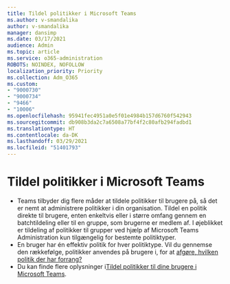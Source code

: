```yaml
---
title: Tildel politikker i Microsoft Teams
ms.author: v-smandalika
author: v-smandalika
manager: dansimp
ms.date: 03/17/2021
audience: Admin
ms.topic: article
ms.service: o365-administration
ROBOTS: NOINDEX, NOFOLLOW
localization_priority: Priority
ms.collection: Adm_O365
ms.custom:
- "9000730"
- "9000734"
- "9466"
- "10006"
ms.openlocfilehash: 95941fec4951a0e5f01e4984b157d6760f542943
ms.sourcegitcommit: db908b3da2c7a6508a77bf4f2c80afb294fadbd1
ms.translationtype: HT
ms.contentlocale: da-DK
ms.lasthandoff: 03/29/2021
ms.locfileid: "51401793"
---
```

# <a name="assign-policies-in-microsoft-teams"></a>Tildel politikker i Microsoft Teams

- Teams tilbyder dig flere måder at tildele politikker til brugere på, så det er nemt at administrere politikker i din organisation. Tildel en politik direkte til brugere, enten enkeltvis eller i større omfang gennem en batchtildeling eller til en gruppe, som brugerne er medlem af.  I øjeblikket er tildeling af politikker til grupper ved hjælp af Microsoft Teams Administration kun tilgængelig for bestemte politiktyper. 
- En bruger har én effektiv politik for hver politiktype. Vil du gennemse den rækkefølge, politikker anvendes på brugere i, for at [afgøre, hvilken politik der har forrang?](https://docs.microsoft.com/microsoftteams/assign-policies#which-policy-takes-precedence)
- Du kan finde flere oplysninger i[Tildel politikker til dine brugere i Microsoft Teams](https://docs.microsoft.com/microsoftteams/assign-policies).
